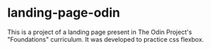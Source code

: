 # landing-page-odin
This is a project of a landing page present in The Odin Project's "Foundations" curriculum. It was developed to practice css flexbox.